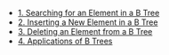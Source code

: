 - [1. Searching for an Element in a B Tree](1__Searching_for_an_Element_in_a_B_Tree/readme.md) 
- [2. Inserting a New Element in a B Tree](2__Inserting_a_New_Element_in_a_B_Tree/readme.md) 
- [3. Deleting an Element from a B Tree](3__Deleting_an_Element_from_a_B_Tree/readme.md) 
- [4. Applications of B Trees](4__Applications_of_B_Trees/readme.md) 
